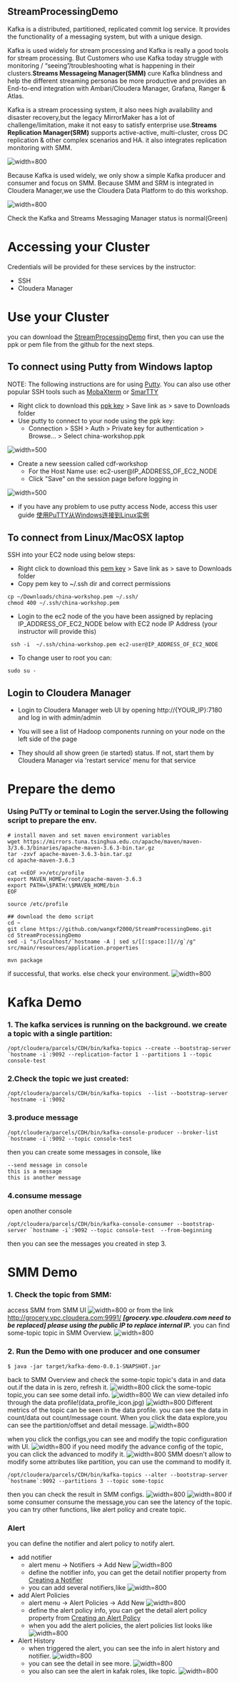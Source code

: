 ## StreamProcessingDemo

Kafka is a distributed, partitioned, replicated commit log service. It provides the functionality of a messaging system, but with a unique design. 

Kafka is used widely for stream processing and Kafka is really a good tools for stream processing. But Customers who use Kafka today struggle with monitoring / “seeing”/troubleshooting what is happening in their clusters.**Streams Messageing Manager(SMM)** cure Kafka blindness and help the  different streaming personas be more productive and provides an End-to-end integration with Ambari/Cloudera Manager, Grafana, Ranger & Atlas.

Kafka is a stream processing system, it also nees high availability and disaster recovery,but the legacy MirrorMaker has a lot of challenge/limitation, make it not easy to satisfy enterprise use.**Streams Replication Manager(SRM)** supports active-active, multi-cluster, cross DC replication & other complex scenarios and HA. it also integrates replication monitoring with SMM.


![width=800](StreamProcessing.jpg)

Because Kafka is used widely, we only show a simple Kafka producer and consumer and focus on SMM.
Because SMM and SRM is integrated in Cloudera Manager,we use the Cloudera Data Platform to do this workshop.

![width=800](ClouderaManager.jpg)

Check the Kafka and Streams Messaging Manager status is normal(Green)

# Accessing your Cluster
Credentials will be provided for these services by the instructor:
- SSH
- Cloudera Manager

# Use your Cluster
you can download the [StreamProcessingDemo](https://github.com/wangxf2000/StreamProcessingDemo.git) first, then you can use the ppk or pem file from the github for the next steps.
## To connect using Putty from Windows laptop
NOTE: The following instructions are for using [Putty](https://www.chiark.greenend.org.uk/~sgtatham/putty/latest.html). You can also use other popular SSH tools such as [MobaXterm](https://mobaxterm.mobatek.net/) or [SmarTTY](https://sysprogs.com/SmarTTY/)

- Right click to download this [ppk key](china-workshop.ppk) > Save link as > save to Downloads folder
- Use putty to connect to your node using the ppk key:
  - Connection > SSH > Auth > Private key for authentication > Browse... > Select china-workshop.ppk

![width=500](putty.png)
- Create a new seession called cdf-workshop
  - For the Host Name use: ec2-user@IP_ADDRESS_OF_EC2_NODE
  - Click "Save" on the session page before logging in

![width=500](putty-session.png)

- if you have any problem to use putty access Node, access this user guide [使用PuTTY从Windows连接到Linux实例](https://docs.aws.amazon.com/zh_cn/AWSEC2/latest/UserGuide/putty.html)

## To connect from Linux/MacOSX laptop
SSH into your EC2 node using below steps:
- Right click to download this [pem key](china-workshop.pem) > Save link as > save to Downloads folder
- Copy pem key to ~/.ssh dir and correct permissions
```
cp ~/Downloads/china-workshop.pem ~/.ssh/
chmod 400 ~/.ssh/china-workshop.pem
```
- Login to the ec2 node of the you have been assigned by replacing IP_ADDRESS_OF_EC2_NODE below with EC2 node IP Address (your instructor will provide this)
```
 ssh -i  ~/.ssh/china-workshop.pem ec2-user@IP_ADDRESS_OF_EC2_NODE
 ```
 - To change user to root you can:
 ```
 sudo su -
 ```
 
 ## Login to Cloudera Manager
- Login to Cloudera Manager web UI by opening http://{YOUR_IP}:7180 and log in with admin/admin
- You will see a list of Hadoop components running on your node on the left side of the page

- They should all show green (ie started) status. If not, start them by Cloudera Manager via 'restart service' menu for that service
 

# Prepare the demo
### Using PuTTy or teminal to Login the server.Using the following script to prepare the env.
```
# install maven and set maven environment variables
wget https://mirrors.tuna.tsinghua.edu.cn/apache/maven/maven-3/3.6.3/binaries/apache-maven-3.6.3-bin.tar.gz
tar -zxvf apache-maven-3.6.3-bin.tar.gz
cd apache-maven-3.6.3 

cat <<EOF >>/etc/profile
export MAVEN_HOME=/root/apache-maven-3.6.3
export PATH=\$PATH:\$MAVEN_HOME/bin
EOF

source /etc/profile

## download the demo script
cd ~
git clone https://github.com/wangxf2000/StreamProcessingDemo.git
cd StreamProcessingDemo
sed -i "s/localhost/`hostname -A | sed s/[[:space:]]//g`/g" src/main/resources/application.properties

mvn package
```
if successful, that works. else check your environment.
![width=800](mvn_package.jpg)

# Kafka Demo 
### 1. The kafka services is running on the background. we create a topic with a single partition:
```
/opt/cloudera/parcels/CDH/bin/kafka-topics --create --bootstrap-server `hostname -i`:9092 --replication-factor 1 --partitions 1 --topic console-test
```

### 2.Check the topic we just created:
```
/opt/cloudera/parcels/CDH/bin/kafka-topics  --list --bootstrap-server `hostname -i`:9092
```

### 3.produce message
```
/opt/cloudera/parcels/CDH/bin/kafka-console-producer --broker-list `hostname -i`:9092 --topic console-test
```
then you can create some messages in console, like 
```
--send message in console
this is a message
this is another message
```

### 4.consume message
open another console
```
/opt/cloudera/parcels/CDH/bin/kafka-console-consumer --bootstrap-server `hostname -i`:9092 --topic console-test  --from-beginning
```
then you can see the messages you created in step 3.

# SMM Demo
### 1. Check the topic from SMM:
access SMM from SMM UI
![width=800](SMM_UI_Link.jpg)
or from the link http://grocery.vpc.cloudera.com:9991/ ***[grocery.vpc.cloudera.com need to be replaced]
please using the public IP to replace internal IP.***
you can find some-topic topic in SMM Overview.
![width=800](SMM_Overview.jpg)

### 2. Run the Demo with one producer and one consumer
```
$ java -jar target/kafka-demo-0.0.1-SNAPSHOT.jar
```
back to SMM Overview and check the some-topic topic's data in and data out.if the data in is zero, refresh it.
![width=800](SMM_Overview2.jpg)
click the some-topic topic,you can see some detail info.
![width=800](some-topic.jpg)
We can view detailed info through the data profile!(data_profile_icon.jpg)
![width=800](data_profile.jpg)
Different metrics of the topic can be seen in the data profile. you can see the data in count/data out count/message count.
When you click the data explore,you can see the partition/offset and detail message.
![width=800](data_explore.jpg)

when you click the configs,you can see and modify the topic configuration with UI.
![width=800](topic_configs.jpg)
if you need modify the advance config of the topic, you can click the advanced to modify it.
![width=800](topic_configs_advanced.jpg)
SMM doesn't allow to modify some attributes like partition, you can use the command to modify it.
```
/opt/cloudera/parcels/CDH/bin/kafka-topics --alter --bootstrap-server `hostname`:9092 --partitions 3 --topic some-topic
```
then you can check the result in SMM configs.
![width=800](topic_partitions1.jpg)
![width=800](topic_partitions2.jpg)
if some consumer consume the message,you can see the latency of the topic.
you can try other functions, like alert policy and create topic.
### Alert
you can define the notifier and alert policy to notify alert.
- add notifier 
  - alert menu -> Notifiers -> Add New
  ![width=800](add_notifier.jpg)
  - define the notifier info, you can get the detail notifier property from [Creating a Notifier](https://docs.cloudera.com/csp/2.0.1/managing-alert-policies/topics/smm-creating-alert-notificaton.html)
  - you can add several notifiers,like 
   ![width=800](notifier_list.jpg)
- add Alert Policies
  - alert menu -> Alert Policies -> Add New
   ![width=800](add_alert_policy.jpg) 
  - define the alert policy info, you can get the detail alert policy property from [Creating an Alert Policy](https://docs.cloudera.com/csp/2.0.1/managing-alert-policies/topics/smm-creating-alert-policy.html)
  - when you add the alert policies, the alert policies list looks like
   ![width=800](alert_policies_list.jpg) 
- Alert History
  - when triggered the alert, you can see the info in alert history and notifier.
  ![width=800](alert_history.jpg) 
  - you can see the detail in see more.
  ![width=800](see_more.jpg) 
  - you also can see the alert in kafak roles, like topic.
  ![width=800](topic_alert.jpg) 





